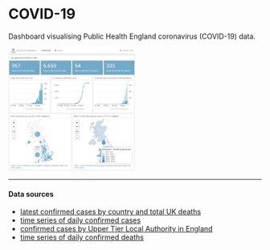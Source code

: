 # COVID-19
Dashboard visualising Public Health England coronavirus (COVID-19) data.

<img src="screenshot.png" width="50%"> 

---

#### Data sources

- [latest confirmed cases by country and total UK deaths](https://www.arcgis.com/home/item.html?id=bc8ee90225644ef7a6f4dd1b13ea1d67)
- [time series of daily confirmed cases](https://www.arcgis.com/home/item.html?id=e5fd11150d274bebaaf8fe2a7a2bda11)
- [confirmed cases by Upper Tier Local Authority in England](https://www.arcgis.com/home/item.html?id=b684319181f94875a6879bbc833ca3a6)
- [time series of daily confirmed deaths](https://github.com/emmadoughty/Daily_COVID-19)
